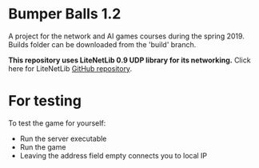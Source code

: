 # Bumper Balls 1.2
A project for the network and AI games courses during the spring 2019. Builds folder can be downloaded from the 'build' branch.

**This repository uses LiteNetLib 0.9 UDP library for its networking.**
Click here for LiteNetLib [GitHub repository](https://github.com/RevenantX/LiteNetLib).

# For testing
To test the game for yourself:
- Run the server executable
- Run the game
- Leaving the address field empty connects you to local IP
